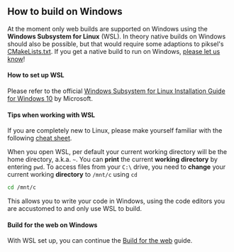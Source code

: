 ## How to build on Windows

At the moment only web builds are supported on Windows using the **Windows Subsystem for Linux** (WSL). In theory native builds on Windows should also be possible, but that would require some adaptions to piksel's [CMakeLists.txt](https://github.com/bernhardfritz/piksel/blob/master/CMakeLists.txt). If you get a native build to run on Windows, <a href="javascript:void(0);" onclick="document.querySelector('.gitter-open-chat-button').click();">please let us know</a>!

#### How to set up WSL

Please refer to the official [Windows Subsystem for Linux Installation Guide for Windows 10](https://docs.microsoft.com/en-us/windows/wsl/install-win10) by Microsoft.

#### Tips when working with WSL

If you are completely new to Linux, please make yourself familiar with the following [cheat sheet](http://cheatsheetworld.com/programming/unix-linux-cheat-sheet/).

When you open WSL, per default your current working directory will be the home directory, a.k.a. `~`. You can **print** the current **working directory** by entering `pwd`. To access files from your `C:\` drive, you need to **change** your current working **directory** to `/mnt/c` using `cd`

```bash
cd /mnt/c
```

This allows you to write your code in Windows, using the code editors you are accustomed to and only use WSL to build.

#### Build for the web on Windows

With WSL set up, you can continue the [Build for the web](gettingstarted/buildproject.md#build-for-the-web-) guide.
